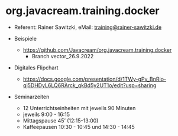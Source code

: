# org.javacream.training.docker

* Referent: Rainer Sawitzki, eMail: training@rainer-sawitzki.de

* Beispiele
  * https://github.com/Javacream/org.javacream.training.docker
    *  Branch vector_26.9.2022
    
* Digitales Flipchart
  * https://docs.google.com/presentation/d/1TWy-gPv_BnRio-qj5DHDyL6LQ6RArck_qkBd5y2UT1o/edit?usp=sharing

* Seminarzeiten
  * 12 Unterrichtseinheiten mit jeweils 90 Minuten
  * jeweils 9:00 - 16:15
  * Mittagspause 45’ (12:15-13:00)
  * Kaffeepausen 10:30 - 10:45 und 14:30 - 14:45


